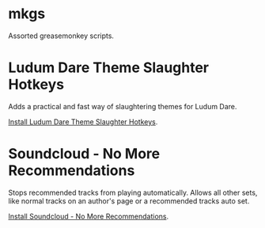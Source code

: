 mkgs
====

Assorted greasemonkey scripts.

Ludum Dare Theme Slaughter Hotkeys
==================================

Adds a practical and fast way of slaughtering themes for Ludum Dare.

[Install Ludum Dare Theme Slaughter Hotkeys](https://github.com/MisaelK/mkgs/raw/master/Ludum%20Dare%20Theme%20Slaughter%20Hotkeys.user.js).

Soundcloud - No More Recommendations
====================================

Stops recommended tracks from playing automatically. Allows all other sets, like normal tracks on an author's page or a recommended tracks auto set.

[Install Soundcloud - No More Recommendations](https://github.com/MisaelK/mkgs/raw/master/Soundcloud%20-%20No%20More%20Recommendations.user.js).